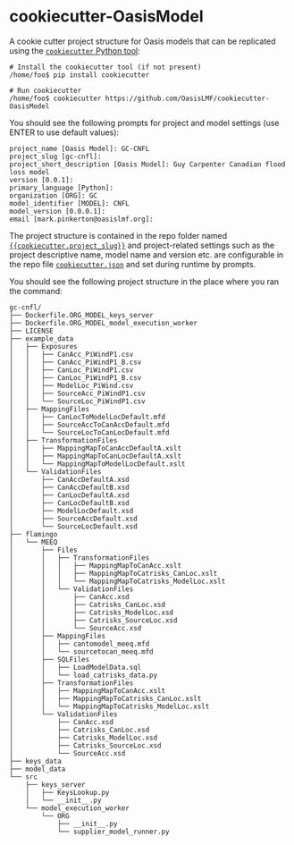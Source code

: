 # cookiecutter-OasisModel
A cookie cutter project structure for Oasis models that can be replicated using the <a href="https://pypi.python.org/pypi/cookiecutter" target="_blank">`cookiecutter` Python tool</a>:

    # Install the cookiecutter tool (if not present)
    /home/foo$ pip install cookiecutter
    
    # Run cookiecutter
    /home/foo$ cookiecutter https://github.com/OasisLMF/cookiecutter-OasisModel

You should see the following prompts for project and model settings (use ENTER to use default values):
    
    project_name [Oasis Model]: GC-CNFL
    project_slug [gc-cnfl]: 
    project_short_description [Oasis Model]: Guy Carpenter Canadian flood loss model
    version [0.0.1]: 
    primary_language [Python]: 
    organization [ORG]: GC
    model_identifier [MODEL]: CNFL
    model_version [0.0.0.1]: 
    email [mark.pinkerton@oasislmf.org]: 

The project structure is contained in the repo folder named <a href="https://github.com/OasisLMF/cookiecutter-OasisModel/tree/master/%7B%7Bcookiecutter.project_slug%7D%7D" target="_blank">`{{cookiecutter.project_slug}}`</a> and project-related settings such as the project descriptive name, model name and version etc. are configurable in the repo file <a href="https://github.com/OasisLMF/cookiecutter-OasisModel/blob/master/cookiecutter.json" target="_blank">`cookiecutter.json`</a> and set during runtime by prompts.

You should see the following project structure in the place where you ran the command:

    gc-cnfl/
    ├── Dockerfile.ORG_MODEL_keys_server
    ├── Dockerfile.ORG_MODEL_model_execution_worker
    ├── LICENSE
    ├── example_data
    │   ├── Exposures
    │   │   ├── CanAcc_PiWindP1.csv
    │   │   ├── CanAcc_PiWindP1_B.csv
    │   │   ├── CanLoc_PiWindP1.csv
    │   │   ├── CanLoc_PiWindP1_B.csv
    │   │   ├── ModelLoc_PiWind.csv
    │   │   ├── SourceAcc_PiWindP1.csv
    │   │   └── SourceLoc_PiWindP1.csv
    │   ├── MappingFiles
    │   │   ├── CanLocToModelLocDefault.mfd
    │   │   ├── SourceAccToCanAccDefault.mfd
    │   │   └── SourceLocToCanLocDefault.mfd
    │   ├── TransformationFiles
    │   │   ├── MappingMapToCanAccDefaultA.xslt
    │   │   ├── MappingMapToCanLocDefaultA.xslt
    │   │   └── MappingMapToModelLocDefault.xslt
    │   └── ValidationFiles
    │       ├── CanAccDefaultA.xsd
    │       ├── CanAccDefaultB.xsd
    │       ├── CanLocDefaultA.xsd
    │       ├── CanLocDefaultB.xsd
    │       ├── ModelLocDefault.xsd
    │       ├── SourceAccDefault.xsd
    │       └── SourceLocDefault.xsd
    ├── flamingo
    │   └── MEEQ
    │       ├── Files
    │       │   ├── TransformationFiles
    │       │   │   ├── MappingMapToCanAcc.xslt
    │       │   │   ├── MappingMapToCatrisks_CanLoc.xslt
    │       │   │   └── MappingMapToCatrisks_ModelLoc.xslt
    │       │   └── ValidationFiles
    │       │       ├── CanAcc.xsd
    │       │       ├── Catrisks_CanLoc.xsd
    │       │       ├── Catrisks_ModelLoc.xsd
    │       │       ├── Catrisks_SourceLoc.xsd
    │       │       └── SourceAcc.xsd
    │       ├── MappingFiles
    │       │   ├── cantomodel_meeq.mfd
    │       │   └── sourcetocan_meeq.mfd
    │       ├── SQLFiles
    │       │   ├── LoadModelData.sql
    │       │   └── load_catrisks_data.py
    │       ├── TransformationFiles
    │       │   ├── MappingMapToCanAcc.xslt
    │       │   ├── MappingMapToCatrisks_CanLoc.xslt
    │       │   └── MappingMapToCatrisks_ModelLoc.xslt
    │       └── ValidationFiles
    │           ├── CanAcc.xsd
    │           ├── Catrisks_CanLoc.xsd
    │           ├── Catrisks_ModelLoc.xsd
    │           ├── Catrisks_SourceLoc.xsd
    │           └── SourceAcc.xsd
    ├── keys_data
    ├── model_data
    └── src
        ├── keys_server
        │   ├── KeysLookup.py
        │   └── __init__.py
        └── model_execution_worker
            └── ORG
                ├── __init__.py
                └── supplier_model_runner.py

